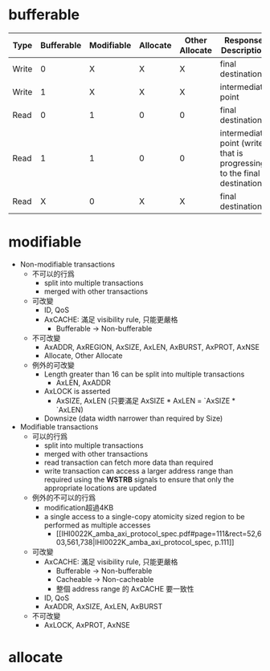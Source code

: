 # bufferable

| Type  | Bufferable | Modifiable | Allocate | Other Allocate | Response Description                                                     |
| ----- | ---------- | ---------- | -------- | -------------- | ------------------------------------------------------------------------ |
| Write | 0          | X          | X        | X              | final destination                                                        |
| Write | 1          | X          | X        | X              | intermediate point                                                       |
| Read  | 0          | 1          | 0        | 0              | final destination                                                        |
| Read  | 1          | 1          | 0        | 0              | intermediate point (write that is progressing to the final destination.) |
| Read  | X          | 0          | X        | X              | final destination                                                        |

# modifiable

- Non-modifiable transactions
	- 不可以的行爲
		- split into multiple transactions
		- merged with other transactions
	- 可改變
		- ID, QoS
		- AxCACHE: 滿足 visibility rule, 只能更嚴格
			- Bufferable -> Non-bufferable
	- 不可改變
		- AxADDR, AxREGION, AxSIZE, AxLEN, AxBURST, AxPROT, AxNSE 
		- Allocate, Other Allocate
	- 例外的可改變
		- Length greater than 16 can be split into multiple transactions
			- AxLEN, AxADDR
		- AxLOCK is asserted
			- AxSIZE, AxLEN (只要滿足 AxSIZE \* AxLEN =  \`AxSIZE \* \`AxLEN)
		- Downsize (data width narrower than required by Size)
- Modifiable transactions
	- 可以的行爲
		- split into multiple transactions
		- merged with other transactions
		- read transaction can fetch more data than required
		- write transaction can access a larger address range than required using the **WSTRB** signals to ensure that only the appropriate locations are updated
	- 例外的不可以的行爲
		- modification超過4KB
		- a single access to a single-copy atomicity sized region to be performed as multiple accesses
			- [[IHI0022K_amba_axi_protocol_spec.pdf#page=111&rect=52,603,561,738|IHI0022K_amba_axi_protocol_spec, p.111]]
	- 可改變
		- AxCACHE: 滿足 visibility rule, 只能更嚴格
			- Bufferable -> Non-bufferable
			- Cacheable -> Non-cacheable
			- 整個 address range 的 AxCACHE 要一致性
		- ID, QoS
		- AxADDR, AxSIZE, AxLEN, AxBURST
	- 不可改變
		- AxLOCK, AxPROT, AxNSE
# allocate